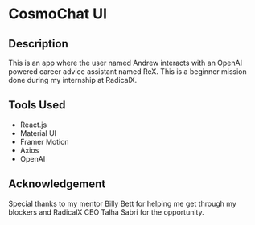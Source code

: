 # CosmoChat UI

## Description
This is an app where the user named Andrew interacts with an OpenAI powered career advice assistant named ReX. This is a beginner mission done during my internship at RadicalX.

## Tools Used
- React.js
- Material UI
- Framer Motion
- Axios
- OpenAI

## Acknowledgement
Special thanks to my mentor Billy Bett for helping me get through my blockers and RadicalX CEO Talha Sabri for the opportunity.

